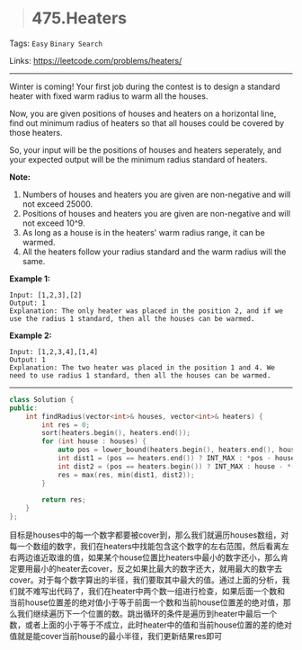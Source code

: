 > # 475.Heaters

Tags: `Easy` `Binary Search`

Links: <https://leetcode.com/problems/heaters/>

---

Winter is coming! Your first job during the contest is to design a standard heater with fixed warm radius to warm all the houses.

Now, you are given positions of houses and heaters on a horizontal line, find out minimum radius of heaters so that all houses could be covered by those heaters.

So, your input will be the positions of houses and heaters seperately, and your expected output will be the minimum radius standard of heaters.

**Note:**

1. Numbers of houses and heaters you are given are non-negative and will not exceed 25000.
2. Positions of houses and heaters you are given are non-negative and will not exceed 10^9.
3. As long as a house is in the heaters' warm radius range, it can be warmed.
4. All the heaters follow your radius standard and the warm radius will the same.

 

**Example 1:**

```
Input: [1,2,3],[2]
Output: 1
Explanation: The only heater was placed in the position 2, and if we use the radius 1 standard, then all the houses can be warmed.
```

 

**Example 2:**

```
Input: [1,2,3,4],[1,4]
Output: 1
Explanation: The two heater was placed in the position 1 and 4. We need to use radius 1 standard, then all the houses can be warmed.
```

---

```c++
class Solution {
public:
    int findRadius(vector<int>& houses, vector<int>& heaters) {
        int res = 0;
        sort(heaters.begin(), heaters.end());
        for (int house : houses) {
            auto pos = lower_bound(heaters.begin(), heaters.end(), house);
            int dist1 = (pos == heaters.end()) ? INT_MAX : *pos - house;
            int dist2 = (pos == heaters.begin()) ? INT_MAX : house - *(--pos);
            res = max(res, min(dist1, dist2));
        }
        
        return res;
    }
};
```

目标是houses中的每一个数字都要被cover到，那么我们就遍历houses数组，对每一个数组的数字，我们在heaters中找能包含这个数字的左右范围，然后看离左右两边谁近取谁的值，如果某个house位置比heaters中最小的数字还小，那么肯定要用最小的heater去cover，反之如果比最大的数字还大，就用最大的数字去cover。对于每个数字算出的半径，我们要取其中最大的值。通过上面的分析，我们就不难写出代码了，我们在heater中两个数一组进行检查，如果后面一个数和当前house位置差的绝对值小于等于前面一个数和当前house位置差的绝对值，那么我们继续遍历下一个位置的数。跳出循环的条件是遍历到heater中最后一个数，或者上面的小于等于不成立，此时heater中的值和当前house位置的差的绝对值就是能cover当前house的最小半径，我们更新结果res即可